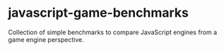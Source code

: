 javascript-game-benchmarks
==========================

Collection of simple benchmarks to compare JavaScript engines from a game engine perspective.
